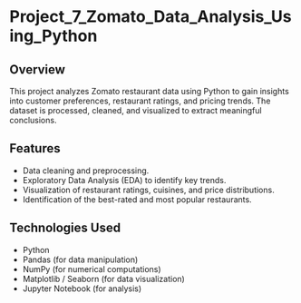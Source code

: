 # Project_7_Zomato_Data_Analysis_Using_Python

## Overview
This project analyzes Zomato restaurant data using Python to gain insights into customer preferences, restaurant ratings, and pricing trends. The dataset is processed, cleaned, and visualized to extract meaningful conclusions.

## Features
- Data cleaning and preprocessing.
- Exploratory Data Analysis (EDA) to identify key trends. 
- Visualization of restaurant ratings, cuisines, and price distributions.
- Identification of the best-rated and most popular restaurants.

## Technologies Used
- Python
- Pandas (for data manipulation)
- NumPy (for numerical computations)
- Matplotlib / Seaborn (for data visualization)
- Jupyter Notebook (for analysis)

